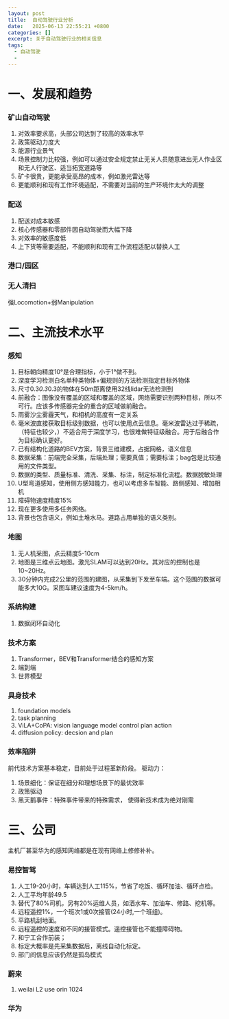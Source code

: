 ```yaml
---
layout: post
title:  自动驾驶行业分析
date:   2025-06-13 22:55:21 +0800
categories: []
excerpt: 关于自动驾驶行业的相关信息
tags:
  - 自动驾驶
  - 
---
```


# 一、发展和趋势

### 矿山自动驾驶

1. 对效率要求高，头部公司达到了较高的效率水平
2. 政策驱动力度大
3. 能源行业景气
4. 场景控制力比较强，例如可以通过安全规定禁止无关人员随意进出无人作业区和无人行驶区、适当拓宽道路等
5. 矿卡很贵，更能承受高昂的成本，例如激光雷达等
6. 更能顺利和现有工作环境适配，不需要对当前的生产环境作太大的调整

### 配送

1. 配送对成本敏感
2. 核心传感器和零部件因自动驾驶而大幅下降
3. 对效率的敏感度低
4. 上下货等需要适配，不能顺利和现有工作流程适配以替换人工

### 港口/园区

### 无人清扫

强Locomotion+弱Manipulation

# 二、主流技术水平

### 感知

1. 目标朝向精度10°是合理指标，小于1°做不到。
2. 深度学习检测白名单种类物体+偏规则的方法检测指定目标外物体
3. 尺寸0.3*0.3*0.3的物体在50m距离使用32线lidar无法检测到
4. 前融合：图像没有覆盖的区域和覆盖的区域，网络需要识别两种目标，所以不可行。应该多传感器完全的重合的区域做前融合。
5. 雨雾沙尘雾霾天气，和相机的高度有一定关系
6. 毫米波直接获取目标级别数据，也可以使用点云信息。毫米波雷达过于稀疏，（特征也较少，）不适合用于深度学习，也很难做特征级融合。用于后融合作为目标确认更好。
7. 已有结构化道路的BEV方案，背景三维建模，占据网格，语义信息
8. 数据采集：前端完全采集，后端处理；需要真值；需要标注；bag包是比较通用的文件类型。
9. 数据的类型、质量标准、清洗、采集、标注，制定标准化流程。数据脱敏处理
10. U型弯道感知，使用侧方感知能力，也可以考虑多车智能、路侧感知、增加相机
11. 障碍物速度精度15%
12. 现在更多使用多任务网络。
13. 背景也包含语义，例如土堆水马。道路占用单独的语义类别。

### 地图

1. 无人机采图，点云精度5-10cm
2. 地图是三维点云地图。激光SLAM可以达到20Hz。其对应的控制也是10~20Hz。
3. 30分钟内完成2公里的范围的建图，从采集到下发至车端。这个范围的数据可能多大10G。采图车建议速度为4-5km/h。

### 系统构建

1. 数据闭环自动化

### 技术方案

1. Transformer，BEV和Transformer结合的感知方案
2. 端到端
3. 世界模型

### 具身技术

1. foundation models
2. task planning
3. ViLA+CoPA: vision language model control plan action
4. diffusion policy: decsion and plan

### 效率陷阱

前代技术方案基本稳定，目前处于过程革新阶段。
驱动力：

1. 场景细化：保证在细分和理想场景下的最优效率
2. 政策驱动
3. 黑天鹅事件：特殊事件带来的特殊需求， 使得新技术成为绝对刚需

# 三、公司

主机厂甚至华为的感知网络都是在现有网络上修修补补。

### 易控智驾

1. 人工19-20小时，车辆达到人工115%，节省了吃饭、循环加油、循环点检。
2. 人工平均年龄49.5
3. 替代了80%司机，另有20%运维人员，如洒水车、加油车、修路、挖机等。
4. 远程遥控1%，一个班次1或0次接管(24小时,一个班组)。
5. 平路机刮地面。
6. 远程遥控的速度和不同的接管模式。遥控接管也不能撞障碍物。
7. 和宁工合作前装；
8. 标定大概率是先采集数据后，离线自动化标定。
9. 部门间信息应该仍然是孤岛模式

### 蔚来

1. weilai L2 use orin 1024

### 华为
